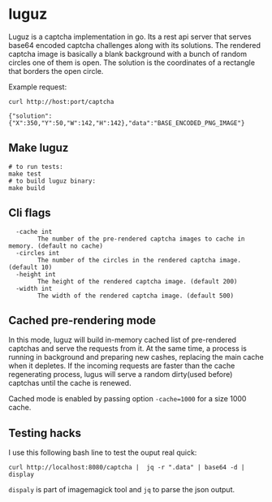 # luguz

Luguz is a captcha implementation in go. Its a rest api server that serves
base64 encoded captcha challenges along with its solutions. The rendered captcha
image is basically a blank background with a bunch of random circles one of them
is open. The solution is the coordinates of a rectangle that borders the open
circle.

Example request:

```
curl http://host:port/captcha 

{"solution":{"X":350,"Y":50,"W":142,"H":142},"data":"BASE_ENCODED_PNG_IMAGE"}
````

## Make luguz

```shell
# to run tests:
make test
# to build luguz binary:
make build
```

## Cli flags

```
  -cache int
        The number of the pre-rendered captcha images to cache in memory. (default no cache)
  -circles int
        The number of the circles in the rendered captcha image. (default 10)
  -height int
        The height of the rendered captcha image. (default 200)
  -width int
        The width of the rendered captcha image. (default 500)
```

## Cached pre-rendering mode

In this mode, luguz will build in-memory cached list of pre-rendered captchas and serve the requests from it.
At the same time, a process is running in background and preparing new cashes, replacing the main cache when it depletes. 
If the incoming requests are faster than the cache regenerating process, lugus will serve a random dirty(used before) captchas until the cache is renewed.

Cached mode is enabled by passing option ``-cache=1000`` for a size 1000 cache.

## Testing hacks

I use this following bash line to test the ouput real quick:

```
curl http://localhost:8080/captcha |  jq -r ".data" | base64 -d | display
```

`dispaly` is part of imagemagick tool and `jq` to parse the json output.

